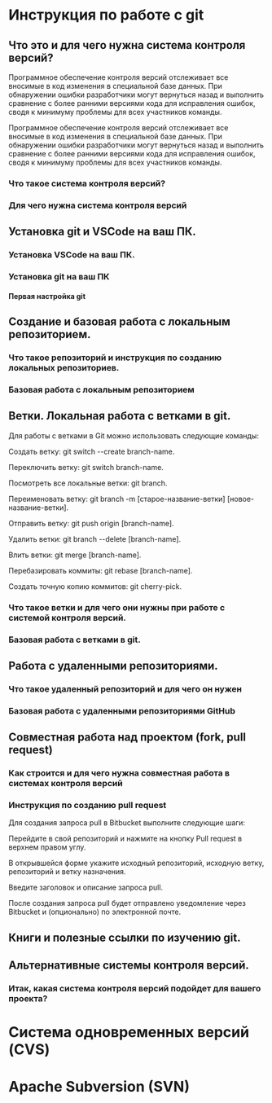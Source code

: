# Инструкция по работе с git

## Что это и для чего нужна система контроля версий?
Программное обеспечение контроля версий отслеживает все вносимые в код изменения в специальной базе данных. При обнаружении ошибки разработчики могут вернуться назад и выполнить сравнение с более ранними версиями кода для исправления ошибок, сводя к минимуму проблемы для всех участников команды.

Программное обеспечение контроля версий отслеживает все вносимые в код изменения в специальной базе данных. При обнаружении ошибки разработчики могут вернуться назад и выполнить сравнение с более ранними версиями кода для исправления ошибок, сводя к минимуму проблемы для всех участников команды.

### Что такое система контроля версий?

### Для чего нужна система контроля версий

## Установка git и VSCode на ваш ПК.

### Установка VSCode на ваш ПК.

### Установка git на ваш ПК

#### Первая настройка git

## Создание и базовая работа с локальным репозиторием.

### Что такое репозиторий и инструкция по созданию локальных репозиториев.

### Базовая работа с локальным репозиторием

## Ветки. Локальная работа с ветками в git.

Для работы с ветками в Git можно использовать следующие команды:

Создать ветку: git switch --create branch-name.

Переключить ветку: git switch branch-name.

Посмотреть все локальные ветки: git branch.

Переименовать ветку: git branch -m [старое-название-ветки] [новое-название-ветки].

Отправить ветку: git push origin [branch-name].

Удалить ветки: git branch --delete [branch-name].

Влить ветки: git merge [branch-name].

Перебазировать коммиты: git rebase [branch-name].

Создать точную копию коммитов: git cherry-pick.

### Что такое ветки и для чего они нужны при работе с системой контроля версий.

### Базовая работа с ветками в git.

## Работа с удаленными репозиториями.

### Что такое удаленный репозиторий и для чего он нужен

### Базовая работа с удаленными репозиториями GitHub

## Совместная работа над проектом (fork, pull request)

### Как строится и для чего нужна совместная работа в системах контроля версий

### Инструкция по созданию pull request
Для создания запроса pull в Bitbucket выполните следующие шаги:

Перейдите в свой репозиторий и нажмите на кнопку Pull request в верхнем правом углу.

В открывшейся форме укажите исходный репозиторий, исходную ветку, репозиторий и ветку назначения.

Введите заголовок и описание запроса pull.

После создания запроса pull будет отправлено уведомление через Bitbucket и (опционально) по электронной почте.
## Книги и полезные ссылки по изучению git.

## Альтернативные системы контроля версий.

### Итак, какая система контроля версий подойдет для вашего проекта?

# Система одновременных версий (CVS)

# Apache Subversion (SVN)

